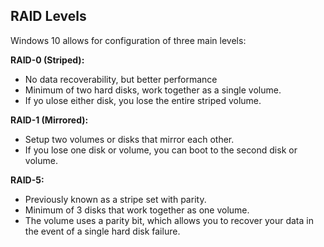 ## RAID Levels

Windows 10 allows for configuration of three main levels:

__RAID-0 (Striped):__
+ No data recoverability, but better performance
+ Minimum of two hard disks, work together as a single volume.
+ If yo ulose either disk, you lose the entire striped volume.

__RAID-1 (Mirrored):__
+ Setup two volumes or disks that mirror each other.
+ If you lose one disk or volume, you can boot to the second disk or volume.

__RAID-5:__
+ Previously known as a stripe set with parity.
+ Minimum of 3 disks that work together as one volume.
+ The volume uses a parity bit, which allows you to recover your data in the
  event of a single hard disk failure.